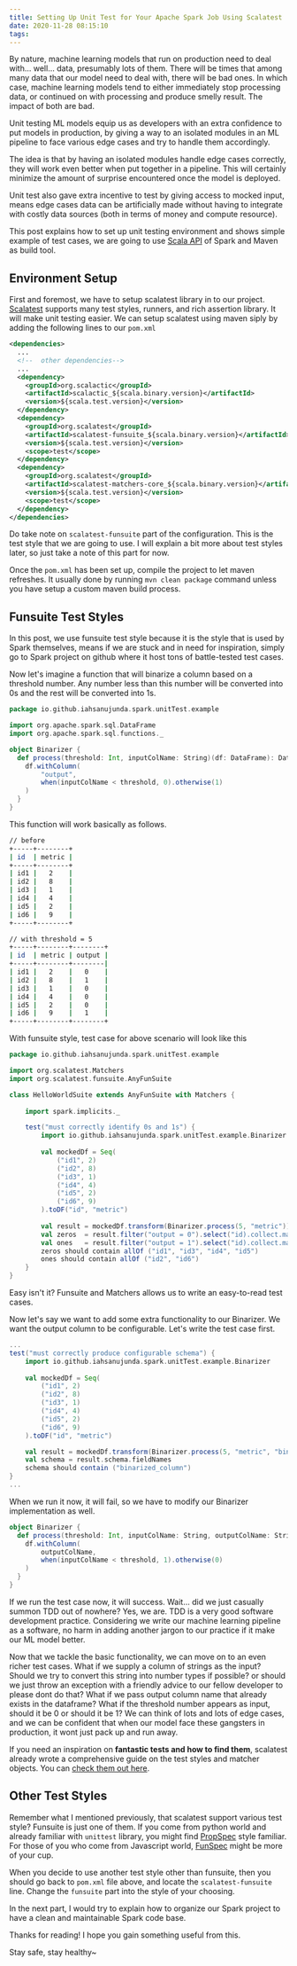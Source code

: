 ```yaml
---
title: Setting Up Unit Test for Your Apache Spark Job Using Scalatest
date: 2020-11-28 08:15:10
tags:
---
```


By nature, machine learning models that run on production need to deal with... well... data, presumably lots of them. There will be times that among many data that our model need to deal with, there will be bad ones. In which case, machine learning models tend to either immediately stop processing data, or continued on with processing and produce smelly result. The impact of both are bad.

Unit testing ML models equip us as developers with an extra confidence to put models in production, by giving a way to an isolated modules in an ML pipeline to face various edge cases and try to handle them accordingly.

<!-- more -->

The idea is that by having an isolated modules handle edge cases correctly, they will work even better when put together in a pipeline. This will certainly minimize the amount of surprise encountered once the model is deployed.

Unit test also gave extra incentive to test by giving access to mocked input, means edge cases data can be artificially made without having to integrate with costly data sources (both in terms of money and compute resource).

This post explains how to set up unit testing environment and shows simple example of test cases, we are going to use [Scala API](https://spark.apache.org/docs/latest/api/scala/org/apache/spark/index.html) of Spark and Maven as build tool.

## Environment Setup

First and foremost, we have to setup scalatest library in to our project. [Scalatest](https://www.scalatest.org/) supports many test styles, runners, and rich assertion library. It will make unit testing easier. We can setup scalatest using maven siply by adding the following lines to our `pom.xml`

```xml
<dependencies>
  ...
  <!--  other dependencies-->
  ...
  <dependency>
    <groupId>org.scalactic</groupId>
    <artifactId>scalactic_${scala.binary.version}</artifactId>
    <version>${scala.test.version}</version>
  </dependency>
  <dependency>
    <groupId>org.scalatest</groupId>
    <artifactId>scalatest-funsuite_${scala.binary.version}</artifactId>
    <version>${scala.test.version}</version>
    <scope>test</scope>
  </dependency>
  <dependency>
    <groupId>org.scalatest</groupId>
    <artifactId>scalatest-matchers-core_${scala.binary.version}</artifactId>
    <version>${scala.test.version}</version>
    <scope>test</scope>
  </dependency>
</dependencies>
```

Do take note on `scalatest-funsuite` part of the configuration. This is the test style that we are going to use. I will explain a bit more about test styles later, so just take a note of this part for now.

Once the `pom.xml` has been set up, compile the project to let maven refreshes. It usually done by running `mvn clean package` command unless you have setup a custom maven build process.

## Funsuite Test Styles

In this post, we use funsuite test style because it is the style that is used by Spark themselves, means if we are stuck and in need for inspiration, simply go to Spark project on github where it host tons of battle-tested test cases.

Now let's imagine a function that will binarize a column based on a threshold number. Any number less than this number will be converted into 0s and the rest will be converted into 1s.

```scala
package io.github.iahsanujunda.spark.unitTest.example

import org.apache.spark.sql.DataFrame
import org.apache.spark.sql.functions._

object Binarizer {
  def process(threshold: Int, inputColName: String)(df: DataFrame): DataFrame = {
    df.withColumn(
        "output",
        when(inputColName < threshold, 0).otherwise(1) 
    )
  }
}
```

This function will work basically as follows.

```bash
// before
+-----+--------+
| id  | metric |
+-----+--------+
| id1 |   2    |
| id2 |   8    |
| id3 |   1    |
| id4 |   4    |
| id5 |   2    |
| id6 |   9    |
+-----+--------+

// with threshold = 5
+-----+--------+--------+
| id  | metric | output |
+-----+--------+--------|
| id1 |   2    |   0    |
| id2 |   8    |   1    |
| id3 |   1    |   0    |
| id4 |   4    |   0    |
| id5 |   2    |   0    |
| id6 |   9    |   1    |
+-----+--------+--------+
```

With funsuite style, test case for above scenario will look like this

```scala
package io.github.iahsanujunda.spark.unitTest.example

import org.scalatest.Matchers
import org.scalatest.funsuite.AnyFunSuite

class HelloWorldSuite extends AnyFunSuite with Matchers {
    
    import spark.implicits._

    test("must correctly identify 0s and 1s") {
        import io.github.iahsanujunda.spark.unitTest.example.Binarizer
        
        val mockedDf = Seq(
            ("id1", 2)
            ("id2", 8)
            ("id3", 1)
            ("id4", 4)
            ("id5", 2)
            ("id6", 9)
        ).toDF("id", "metric")
 
        val result = mockedDf.transform(Binarizer.process(5, "metric"))
        val zeros  = result.filter("output = 0").select("id).collect.map(_(0))
        val ones   = result.filter("output = 1").select("id).collect.map(_(0))
        zeros should contain allOf ("id1", "id3", "id4", "id5")
        ones should contain allOf ("id2", "id6")
    }
}
```

Easy isn't it? Funsuite and Matchers allows us to write an easy-to-read test cases.

Now let's say we want to add some extra functionality to our Binarizer. We want the output column to be configurable. Let's write the test case first.

```scala
...
test("must correctly produce configurable schema") {
    import io.github.iahsanujunda.spark.unitTest.example.Binarizer
    
    val mockedDf = Seq(
        ("id1", 2)
        ("id2", 8)
        ("id3", 1)
        ("id4", 4)
        ("id5", 2)
        ("id6", 9)
    ).toDF("id", "metric")

    val result = mockedDf.transform(Binarizer.process(5, "metric", "binarized_column"))
    val schema = result.schema.fieldNames 
    schema should contain ("binarized_column")
}
...
```

When we run it now, it will fail, so we have to modify our Binarizer implementation as well.

```scala
object Binarizer {
  def process(threshold: Int, inputColName: String, outputColName: String)(df: DataFrame): DataFrame = {
    df.withColumn(
        outputColName,
        when(inputColName < threshold, 1).otherwise(0) 
    )
  }
}
```

If we run the test case now, it will success. Wait... did we just casually summon TDD out of nowhere? Yes, we are. TDD is a very good software development practice. Considering we write our machine learning pipeline as a software, no harm in adding another jargon to our practice if it make our ML model better.

Now that we tackle the basic functionality, we can move on to an even richer test cases. What if we supply a column of strings as the input? Should we try to convert this string into number types if possible? or should we just throw an exception with a friendly advice to our fellow developer to please dont do that? What if we pass output column name that already exists in the dataframe? What if the threshold number appears as input, should it be 0 or should it be 1? We can think of lots and lots of edge cases, and we can be confident that when our model face these gangsters in production, it wont just pack up and run away.

If you need an inspiration on **fantastic tests and how to find them**, scalatest already wrote a comprehensive guide on the test styles and matcher objects. You can [check them out here](https://www.scalatest.org/at_a_glance/FunSuite).

## Other Test Styles

Remember what I mentioned previously, that scalatest support various test style? Funsuite is just one of them. If you come from python world and already familiar with `unittest` library, you might find [PropSpec](https://www.scalatest.org/at_a_glance/PropSpec) style familiar. For those of you who come from Javascript world, [FunSpec](https://www.scalatest.org/at_a_glance/FunSpec) might be more of your cup.

When you decide to use another test style other than funsuite, then you should go back to `pom.xml` file above, and locate the `scalatest-funsuite` line. Change the `funsuite` part into the style of your choosing.

In the next part, I would try to explain how to organize our Spark project to have a clean and maintainable Spark code base.

Thanks for reading! I hope you gain something useful from this.

Stay safe, stay healthy~